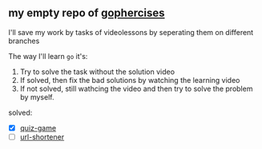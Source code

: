 ## my empty repo of [gophercises](https://gophercises.com/)

I'll save my work by tasks of videolessons by seperating them on different branches

The way I'll learn `go` it's:
1. Try to solve the task without the solution video
2. If solved, then fix the bad solutions by watching the learning video
3. If not solved, still wathcing the video and then try to solve the problem by myself.

solved:
- [x] [quiz-game](https://github.com/wennerryle/gophercises/tree/quiz-game)
- [ ] [url-shortener](https://github.com/wennerryle/gophercises/tree/url-shortener)